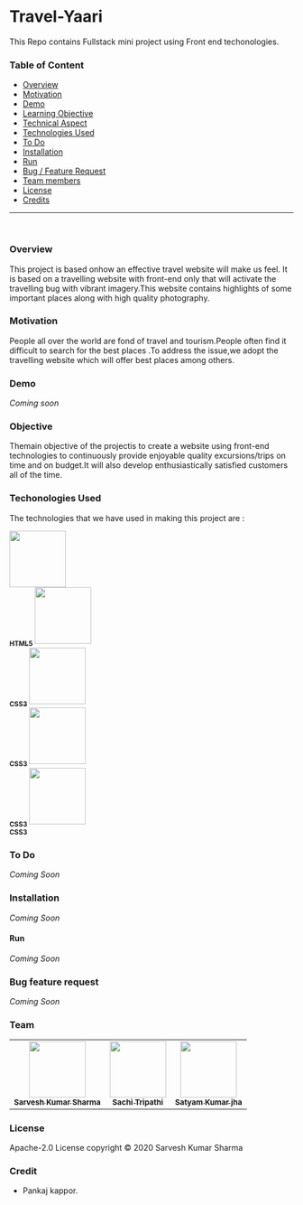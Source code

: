 # Travel-Yaari
This Repo contains Fullstack mini project using Front end techonologies.

### Table of Content
  * [Overview](#overview)
  * [Motivation](#motivation)
  * [Demo](#demo)
  * [Learning Objective](#Learning-Objective)
  * [Technical Aspect](#technical-aspect)
  * [Technologies Used](#technologies-used)
  * [To Do](#to-do)
  * [Installation](#installation)
  * [Run](#run)
  * [Bug / Feature Request](#bug-feature-request)
  * [Team members](#team)
  * [License](#license)
  * [Credits](#credits)
  
  
  <hr>
  
  <br>
  
  
  ### Overview
  
  This project is based onhow an effective travel website will make us feel. It is based on a  travelling  website  with  front-end only  that  will  activate  the travelling bug with  vibrant  imagery.This  website  contains highlights  of  some  important  places  along with  high  quality photography.
  
  
  
  
  ### Motivation
  
  People all over the world are fond of travel and tourism.People often find it difficult to search for the best places .To address the issue,we adopt the travelling website which will offer best places among others.
  
  
  
  
  ### Demo
  
  _Coming soon_
  
  
  
  ### Objective
  
  
  Themain objective of the projectis to create a website using  front-end  technologies to  continuously  provide enjoyable quality excursions/trips on time and on budget.It will also develop enthusiastically satisfied customers all of the time. 
  
  
  
  ### Techonologies Used
  
  The technologies that we have used in making this project are :
  
  <a href="https://en.wikipedia.org/wiki/HTML"><img src="https://raw.githubusercontent.com/shsarv/TravelYaari/master/resources/html.jpg" width="100px;" alt=""/><br /><sub><b>HTML5</b></sub></a>
  <a href="https://en.wikipedia.org/wiki/Cascading_Style_Sheets"><img src="https://raw.githubusercontent.com/shsarv/TravelYaari/master/resources/css.jpg" width="100px;" alt=""/><br /><sub><b>CSS3</b></sub></a>
  <a href="https://en.wikipedia.org/wiki/Bootstrap_(front-end_framework)"><img src="https://raw.githubusercontent.com/shsarv/TravelYaari/master/resources/boot.jpg" width="100px;" alt=""/><br /><sub><b>CSS3</b></sub></a>
  <a href="https://en.wikipedia.org/wiki/JavaScript"><img src="https://raw.githubusercontent.com/shsarv/TravelYaari/master/resources/js.jpg" width="100px;" alt=""/><br /><sub><b>CSS3</b></sub></a>
   <a href="https://en.wikipedia.org/wiki/Visual_Studio_Code"><img src="https://raw.githubusercontent.com/shsarv/TravelYaari/master/resources/vs.jpg" width="100px;" alt=""/><br /><sub><b>CSS3</b></sub></a>
  
   
   
  
  ### To Do
  
  
   _Coming Soon_
   
   
  
  
  ### Installation
  
  
   _Coming Soon_
   
  
  #### Run
  
  
   _Coming Soon_
   
  
  
  ### Bug feature request
  
  
   _Coming Soon_
   
   
  
  ### Team
  
  
   <table>
  <tr>
    <td align="center"><a href="https://github.com/shsarv"><img src="https://avatars2.githubusercontent.com/u/55739302?s=400&u=1e7714cb1cbe3437a527a877486c94611f0e7ab0&v=4" width="100px;" alt=""/><br /><sub><b>Sarvesh Kumar Sharma</b></sub></a></td>
   <td align="center"><a href="https://github.com/sachi42"><img src="https://avatars1.githubusercontent.com/u/61285008?s=460&v=4" width="100px;" alt=""/><br /><sub><b>Sachi Tripathi</b></sub></a></td>
   <td align="center"><a href="https://github.com/satyamjha1710"><img src="https://avatars1.githubusercontent.com/u/61418608?s=400&v=4" width="100px;" alt=""/><br /><sub><b>Satyam Kumar jha</b></sub></a></td>
   
   <tr>
    <table>
   
   
  
  
  ### License
  
  Apache-2.0 License copyright &copy; 2020 Sarvesh Kumar Sharma
    
   
   
  
  ### Credit
  
  
   * Pankaj kappor.
  
  
